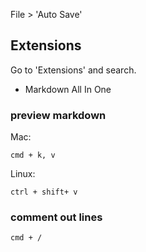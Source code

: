File > 'Auto Save'

## Extensions

Go to 'Extensions' and search.

- Markdown All In One


### preview markdown

Mac:

```
cmd + k, v
```

Linux:

```
ctrl + shift+ v
```

### comment out lines

```
cmd + /
```
